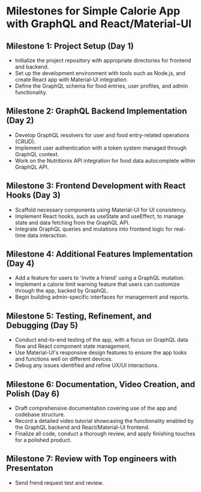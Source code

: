 # Milestones for Simple Calorie App with GraphQL and React/Material-UI

## Milestone 1: Project Setup (Day 1)
- Initialize the project repository with appropriate directories for frontend and backend.
- Set up the development environment with tools such as Node.js, and create React app with Material-UI integration.
- Define the GraphQL schema for food entries, user profiles, and admin functionality.

## Milestone 2: GraphQL Backend Implementation (Day 2)
- Develop GraphQL resolvers for user and food entry-related operations (CRUD).
- Implement user authentication with a token system managed through GraphQL context.
- Work on the Nutritionix API integration for food data autocomplete within GraphQL API.

## Milestone 3: Frontend Development with React Hooks (Day 3)
- Scaffold necessary components using Material-UI for UI consistency.
- Implement React hooks, such as useState and useEffect, to manage state and data fetching from the GraphQL API.
- Integrate GraphQL queries and mutations into frontend logic for real-time data interaction.

## Milestone 4: Additional Features Implementation (Day 4)
- Add a feature for users to 'invite a friend' using a GraphQL mutation.
- Implement a calorie limit warning feature that users can customize through the app, backed by GraphQL.
- Begin building admin-specific interfaces for management and reports.

## Milestone 5: Testing, Refinement, and Debugging (Day 5)
- Conduct end-to-end testing of the app, with a focus on GraphQL data flow and React component state management.
- Use Material-UI's responsive design features to ensure the app looks and functions well on different devices.
- Debug any issues identified and refine UX/UI interactions.

## Milestone 6: Documentation, Video Creation, and Polish (Day 6)
- Draft comprehensive documentation covering use of the app and codebase structure.
- Record a detailed video tutorial showcasing the functionality enabled by the GraphQL backend and React/Material-UI frontend.
- Finalize all code, conduct a thorough review, and apply finishing touches for a polished product.
## Milestone 7: Review with Top engineers with Presentaton
- Send frend request test and review.
